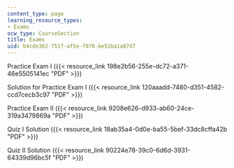 ```yaml
---
content_type: page
learning_resource_types:
- Exams
ocw_type: CourseSection
title: Exams
uid: b4cde362-751f-af5e-f070-be51ba1a87d7
---
```


Practice Exam I ({{< resource_link 198e2b56-255e-dc72-a371-46e5505141ec "PDF" >}})

Solution for Practice Exam I ({{< resource_link 120aaadd-7480-d351-4582-ccd7cecb3c97 "PDF" >}})

Practice Exam II ({{< resource_link 9208e626-d933-ab60-24ce-319a3479869a "PDF" >}})

Quiz I Solution ({{< resource_link 18ab35a4-0d0e-ba55-5bef-33dc8cffa42b "PDF" >}})

Quiz II Solution ({{< resource_link 90224e78-39c0-6d6d-3931-64339d96bc5f "PDF" >}})